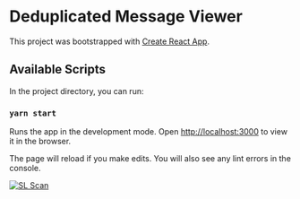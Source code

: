# Deduplicated Message Viewer

This project was bootstrapped with [Create React App](https://github.com/facebook/create-react-app).

## Available Scripts

In the project directory, you can run:

### `yarn start`

Runs the app in the development mode.
Open [http://localhost:3000](http://localhost:3000) to view it in the browser.

The page will reload if you make edits.
You will also see any lint errors in the console.

[![SL Scan](https://github.com/beekman/message-viewer/actions/workflows/shiftleft-analysis.yml/badge.svg)](https://github.com/beekman/message-viewer/actions/workflows/shiftleft-analysis.yml)
